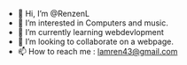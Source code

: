 - 👋 Hi, I’m @RenzenL
- 👀 I’m interested in Computers and music.
- 🌱 I’m currently learning webdevlopment
- 💞️ I’m looking to collaborate on a webpage.
- 📫 How to reach me : lamren43@gmail.com



